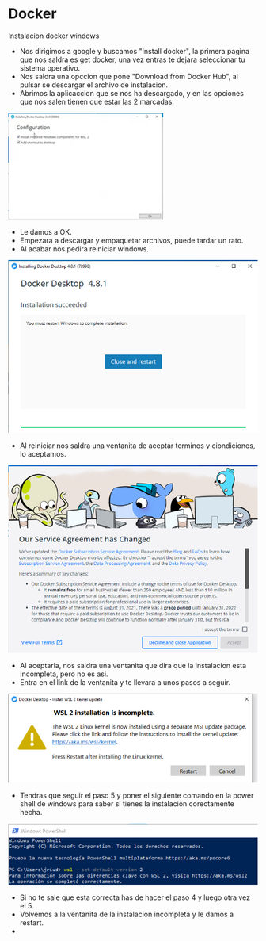# Docker
Instalacion docker windows
<br>

- Nos dirigimos a google y buscamos "Install docker", la primera pagina que nos saldra es get docker, una vez entras te dejara seleccionar tu sistema operativo.
- Nos saldra una opccion que pone "Download from Docker Hub", al pulsar se descargar el archivo de instalacion.
- Abrimos la aplicaccion que se nos ha descargado, y en las opciones que nos salen tienen que estar las 2 marcadas.
<img src="dokker1.png"/>

- Le damos a OK.
- Empezara a descargar y empaquetar archivos, puede tardar un rato.
- Al acabar nos pedira reiniciar windows.
<img src="dokker2.png"/>

- Al reiniciar nos saldra una ventanita de aceptar terminos y ciondiciones, lo aceptamos.
<img src="dokker3.png"/>

- Al aceptarla, nos saldra una ventanita que dira que la instalacion esta incompleta, pero no es asi.
- Entra en el link de la ventanita y te llevara a unos pasos a seguir.
<img src="dokker4.png"/>

- Tendras que seguir el paso 5 y poner el siguiente comando en la power shell de windows para saber si tienes la instalacion corectamente hecha.
<img src="dokker5.png"/>

- Si no te sale que esta correcta has de hacer el paso 4 y luego otra vez el 5.
- Volvemos a la ventanita de la instalacion incompleta y le damos a restart.
- 
